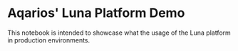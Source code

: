 # Aqarios' Luna Platform Demo

This notebook is intended to showcase what the usage of the Luna platform in production environments.
